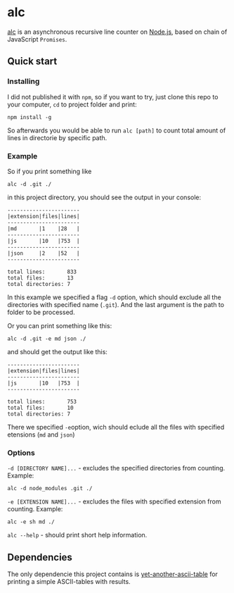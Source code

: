 # alc

[alc](https://github.com/Dischain/alc) is an asynchronous recursive line counter on [Node.js](https://nodejs.org), based on chain of JavaScript ```Promises```.


## Quick start

### Installing

I did not published it with `npm`, so if you want to try, just clone this repo to your computer, ```cd``` to project folder and print:

```
npm install -g
```
So afterwards you would be able to run ```alc [path]``` to count total amount of lines in directorie by specific path.

### Example

So if you print something like 

```
alc -d .git ./
```

in this project directory, you should see the output in your console:

```
-----------------------
|extension|files|lines|
-----------------------
|md       |1    |28   |
-----------------------
|js       |10   |753  |
-----------------------
|json     |2    |52   |
-----------------------

total lines:       833
total files:       13
total directories: 7

```

In this example we specified a flag ```-d``` option, which should exclude all the directories with specified name (```.git```). And the last argument is the path to folder to be processed.

Or you can print something like this:

```alc -d .git -e md json ./```

and should get the output like this:

```
-----------------------
|extension|files|lines|
-----------------------
|js       |10   |753  |
-----------------------

total lines:       753
total files:       10
total directories: 7
```

There we specified ```-e```option, wich should eclude all the files with specified etensions (```md``` and ```json```)

### Options

```-d [DIRECTORY NAME]...``` - excludes the specified directories from counting. Example:

```alc -d node_modules .git ./```


```-e [EXTENSION NAME]...``` - excludes the files with specified extension from counting. Example:

```alc -e sh md ./```


```alc --help``` - should print short help information.


## Dependencies

The only dependencie this project contains is [yet-another-ascii-table](https://github.com/Dischain/yet-another-ascii-table) for printing a simple ASCII-tables with results.